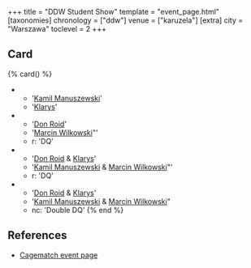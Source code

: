 +++
title = "DDW Student Show"
template = "event_page.html"
[taxonomies]
chronology = ["ddw"]
venue = ["karuzela"]
[extra]
city = "Warszawa"
toclevel = 2
+++

## Card

{% card() %}
- - '[Kamil Manuszewski](@/w/kamil-aleksander.md)'
  - '[Klarys](@/w/klarys.md)'
- - '[Don Roid](@/w/don-roid.md)'
  - '[Marcin Wilkowski](@/w/jedrus-bulecka.md)"'
  - r: 'DQ'
- - '[Don Roid](@/w/don-roid.md) & [Klarys](@/w/klarys.md)'
  - '[Kamil Manuszewski](@/w/kamil-aleksander.md) & [Marcin Wilkowski](@/w/jedrus-bulecka.md)"'
  - r: 'DQ'
- - '[Don Roid](@/w/don-roid.md) & [Klarys](@/w/klarys.md)'
  - '[Kamil Manuszewski](@/w/kamil-aleksander.md) & [Marcin Wilkowski](@/w/jedrus-bulecka.md)"
  - nc: 'Double DQ'
{% end %}

## References

* [Cagematch event page](https://www.cagematch.net/?id=1&nr=39143)

